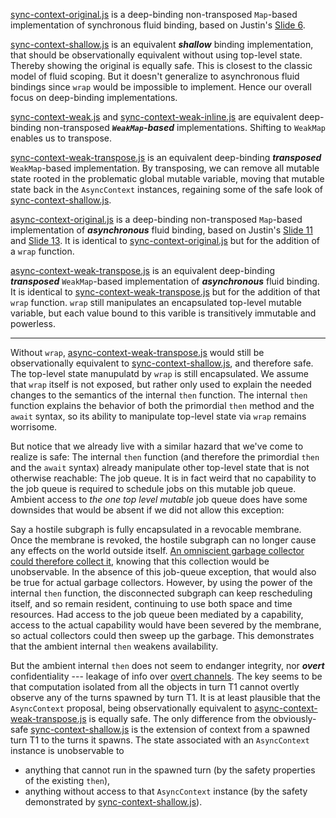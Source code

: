 [sync-context-original.js](./sync-context-original.js) is a deep-binding non-transposed `Map`-based implementation of synchronous fluid binding, based on Justin's [Slide 6](https://docs.google.com/presentation/d/1yw4d0ca6v2Z2Vmrnac9E9XJFlC872LDQ4GFR17QdRzk/edit#slide=id.g198251ee25f_2_6).

[sync-context-shallow.js](sync-context-shallow.js) is an equivalent ***shallow*** binding implementation, that should be observationally equivalent without using top-level state. Thereby showing the original is equally safe. This is closest to the classic model of fluid scoping. But it doesn't generalize to asynchronous fluid bindings since `wrap` would be impossible to implement. Hence our overall focus on deep-binding implementations.

[sync-context-weak.js](./sync-context-weak.js) and [sync-context-weak-inline.js](./sync-context-weak-inline.js) are equivalent deep-binding non-transposed ***`WeakMap`-based*** implementations. Shifting to `WeakMap` enables us to transpose.

[sync-context-weak-transpose.js](./sync-context-weak-transpose.js) is an equivalent deep-binding ***transposed*** `WeakMap`-based implementation. By transposing, we can remove all mutable state rooted in the problematic global mutable variable, moving that mutable state back in the `AsyncContext` instances, regaining some of the safe look of [sync-context-shallow.js](sync-context-shallow.js).


[async-context-original.js](./async-context-original.js) is a deep-binding non-transposed `Map`-based implementation of ***asynchronous*** fluid binding, based on Justin's [Slide 11](https://docs.google.com/presentation/d/1yw4d0ca6v2Z2Vmrnac9E9XJFlC872LDQ4GFR17QdRzk/edit#slide=id.g18e6eaa50e1_0_192) and [Slide 13](https://docs.google.com/presentation/d/1yw4d0ca6v2Z2Vmrnac9E9XJFlC872LDQ4GFR17QdRzk/edit#slide=id.g191c1f7e99f_0_0). It is identical to [sync-context-original.js](./sync-context-original.js) but for the addition of a `wrap` function.

[async-context-weak-transpose.js](./async-context-weak-transpose.js) is an equivalent deep-binding ***transposed*** `WeakMap`-based implementation of ***asynchronous*** fluid binding. It is identical to [sync-context-weak-transpose.js](./sync-context-weak-transpose.js) but for the addition of that `wrap` function. `wrap` still manipulates an encapsulated top-level mutable variable, but each value bound to this varible is transitively immutable and powerless.

---

Without `wrap`, [async-context-weak-transpose.js](./async-context-weak-transpose.js) would still be observationally equivalent to [sync-context-shallow.js](sync-context-shallow.js), and therefore safe. The top-level state manupulatd by `wrap` is still encapsulated. We assume that `wrap` itself is not exposed, but rather only used to explain the needed changes to the semantics of the internal `then` function. The internal `then` function explains the behavior of both the primordial `then` method and the `await` syntax, so its ability to manipulate top-level state via `wrap` remains worrisome.

But notice that we already live with a similar hazard that we've come to realize is safe: The internal `then` function (and therefore the primordial `then` and the `await` syntax) already manipulate other top-level state that is not otherwise reachable: The job queue. It is in fact weird that no capability to the job queue is required to schedule jobs on this mutable job queue. Ambient access to *the one top level mutable* job queue does have some downsides that would be absent if we did not allow this exception:

Say a hostile subgraph is fully encapsulated in a revocable membrane. Once the membrane is revoked, the hostile subgraph can no longer cause any effects on the world outside itself. [An omniscient garbage collector could therefore collect it](https://www.youtube.com/watch?v=oBqeDYETXME&list=PLKr-mvz8uvUgybLg53lgXSeLOp4BiwvB2&index=5&t=1574s), knowing that this collection would be unobservable. In the absence of this job-queue exception, that would also be true for actual garbage collectors. However, by using the power of the internal `then` function, the disconnected subgraph can keep rescheduling itself, and so remain resident, continuing to use both space and time resources. Had access to the job queue been mediated by a capability, access to the actual capability would have been severed by the membrane, so actual collectors could then sweep up the garbage. This demonstrates that the ambient internal `then` weakens availability.

But the ambient internal `then` does not seem to endanger integrity, nor ***overt*** confidentiality --- leakage of info over [overt channels](https://agoric.com/blog/all/taxonomy-of-security-issues/). The key seems to be that computation isolated from all the objects in turn T1 cannot overtly observe any of the turns spawned by turn T1. It is at least plausible that the `AsyncContext` proposal, being observationally equivalent to [async-context-weak-transpose.js](./async-context-weak-transpose.js) is equally safe. The only difference from the obviously-safe [sync-context-shallow.js](sync-context-shallow.js) is the extension of context from a spawned turn T1 to the turns it spawns. The state associated with an `AsyncContext` instance is unobservable to
   * anything that cannot run in the spawned turn (by the safety properties of the existing `then`),
   * anything without access to that `AsyncContext` instance (by the safety demonstrated by [sync-context-shallow.js](sync-context-shallow.js)).
